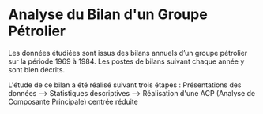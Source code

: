 # Analyse du Bilan d'un Groupe Pétrolier
Les données étudiées sont issus des bilans annuels d’un groupe pétrolier sur la période 1969 à 1984. 
Les postes de bilans suivant chaque année y sont bien décrits.

L'étude de ce bilan a été réalisé suivant trois étapes :
	Présentations des données --> Statistiques descriptives --> Réalisation d'une ACP (Analyse de Composante Principale) centrée réduite
